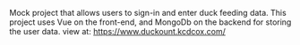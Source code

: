 Mock project that allows users to sign-in and enter duck feeding data. This project uses Vue on the front-end, and MongoDb on the backend for storing the user data.
view at: https://www.duckount.kcdcox.com/
